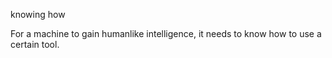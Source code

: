 knowing how

For a machine to gain humanlike intelligence, it needs to know how to use a certain tool.